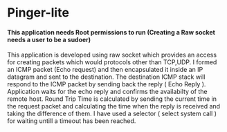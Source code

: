 Pinger-lite
===========

#### This application needs Root permissions to run (Creating a Raw socket needs a user to be a sudoer)

This application is developed using raw socket which provides an access for creating packets which would protocols other than TCP,UDP. I formed an ICMP packet (Echo request) and then encapsulated it inside an IP datagram and sent to the destination. The destination ICMP stack will respond to the ICMP packet by sending back the reply ( Echo Reply ). Application waits for the echo reply and confirms the availabilty of the remote host. Round Trip Time is calculated by sending the current time in the request packet and calculating the time when the reply is received and taking the difference of them. I have used a selector ( select system call ) for waiting untill a timeout has been reached. 
